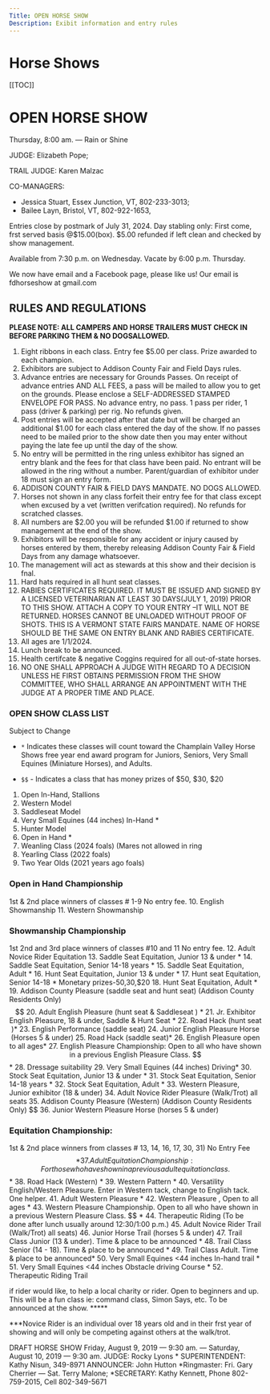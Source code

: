 ```yaml
---
Title: OPEN HORSE SHOW
Description: Exibit information and entry rules
---
```


# Horse Shows
[[TOC]]



# OPEN HORSE SHOW


Thursday, 8:00 am. — Rain or Shine 

JUDGE: Elizabeth Pope; 

TRAIL JUDGE: Karen Malzac

CO-MANAGERS: 
- Jessica Stuart, Essex Junction, VT, 802-233-3013; 
- Bailee Layn, Bristol, VT, 802-922-1653,

Entries close by postmark of July 31, 2024.
Day stabling only: First come, frst served basis @$15.00(box). 
$5.00 refunded if left clean and checked by show management.

Available from 7:30 p.m. on Wednesday. Vacate by 6:00 p.m. Thursday.

We now have email and a Facebook page, please like us! Our email is
fdhorseshow at gmail.com


## RULES AND REGULATIONS
**PLEASE NOTE: ALL CAMPERS AND HORSE TRAILERS MUST CHECK IN BEFORE
PARKING THEM & NO DOGSALLOWED.**

1. Eight ribbons in each class. Entry fee $5.00 per class. Prize awarded to each champion.
2. Exhibitors are subject to Addison County Fair and Field Days rules.
3. Advance entries are necessary for Grounds Passes. On receipt of advance entries
AND ALL FEES, a pass will be mailed to allow you to get on the grounds. Please
enclose a SELF-ADDRESSED STAMPED ENVELOPE FOR PASS. No advance entry, no
pass. 1 pass per rider, 1 pass (driver & parking) per rig. No refunds given.
4. Post entries will be accepted after that date but will be charged an additional $1.00 for
each class entered the day of the show. If no passes need to be mailed prior to the show
date then you may enter without paying the late fee up until the day of the show.
5. No entry will be permitted in the ring unless exhibitor has signed an entry blank and
the fees for that class have been paid. No entrant will be allowed in the ring without a
number. Parent/guardian of exhibitor under 18 must sign an entry form.
6. ADDISON COUNTY FAIR & FIELD DAYS MANDATE. NO DOGS ALLOWED.
7. Horses not shown in any class forfeit their entry fee for that class except when excused
by a vet (written verifcation required). No refunds for scratched classes.
8. All numbers are $2.00 you will be refunded $1.00 if returned to show management at
the end of the show.
9. Exhibitors will be responsible for any accident or injury caused by horses entered by
them, thereby releasing Addison County Fair & Field Days from any damage whatsoever.
10. The management will act as stewards at this show and their decision is fnal.
11. Hard hats required in all hunt seat classes.
12. RABIES CERTIFICATES REQUIRED. IT MUST BE ISSUED AND SIGNED BY A LICENSED
VETERINARIAN AT LEAST 30 DAYS(JULY 1, 2019) PRIOR TO THIS SHOW. ATTACH A COPY
TO YOUR ENTRY –IT WILL NOT BE RETURNED. HORSES CANNOT BE UNLOADED WITHOUT
PROOF OF SHOTS. THIS IS A VERMONT STATE FAIRS MANDATE. NAME OF HORSE SHOULD
BE THE SAME ON ENTRY BLANK AND RABIES CERTIFICATE.
13. All ages are 1/1/2024.
14. Lunch break to be announced.
15. Health certifcate & negative Coggins required for all out-of-state horses.
16. NO ONE SHALL APPROACH A JUDGE WITH REGARD TO A DECISION UNLESS
HE FIRST OBTAINS PERMISSION FROM THE SHOW COMMITTEE, WHO SHALL
ARRANGE AN APPOINTMENT WITH THE JUDGE AT A PROPER TIME AND PLACE.

### OPEN SHOW CLASS LIST
Subject to Change

- `*` Indicates these classes will count toward the Champlain Valley Horse Shows free year end
award program for Juniors, Seniors, Very Small Equines (Miniature Horses), and Adults.

- `$$` - Indicates a class that has money prizes of $50, $30, $20



1. Open In-Hand, Stallions
2. Western Model
3. Saddleseat Model
4. Very Small Equines (44 inches) In-Hand *
5. Hunter Model
6. Open in Hand *
7. Weanling Class (2024 foals) (Mares not allowed in ring
8. Yearling Class (2022 foals)
9. Two Year Olds (2021 years ago foals) 
### Open in Hand Championship
1st & 2nd place winners of classes # 1-9 No entry fee.
10. English Showmanship
11. Western Showmanship
### Showmanship Championship
1st 2nd and 3rd place winners of classes #10 and 11 No entry fee.
12. Adult Novice Rider Equitation
13. Saddle Seat Equitation, Junior 13 & under *
14. Saddle Seat Equitation, Senior 14-18 years *
15. Saddle Seat Equitation, Adult *
16. Hunt Seat Equitation, Junior 13 & under *
17. Hunt seat Equitation, Senior 14-18 * Monetary prizes-$50,$30,$20
18. Hunt Seat Equitation, Adult *
19. Addison County Pleasure (saddle seat and hunt seat) (Addison County Residents Only) $$
20. Adult English Pleasure (hunt seat & Saddleseat ) *
21. Jr. Exhibitor English Pleasure, 18 & under, Saddle & Hunt Seat *
22. Road Hack (hunt seat )*
23. English Performance (saddle seat)
24. Junior English Pleasure Horse (Horses 5 & under)
25. Road Hack (saddle seat)*
26. English Pleasure open to all ages*
27. English Pleasure Championship: Open to all who have shown in a previous English Pleasure Class. $$ *
28. Dressage suitability
29. Very Small Equines (44 inches) Driving*
30. Stock Seat Equitation, Junior 13 & under *
31. Stock Seat Equitation, Senior 14-18 years *
32. Stock Seat Equitation, Adult *
33. Western Pleasure, Junior exhibitor (18 & under)
34. Adult Novice Rider Pleasure (Walk/Trot) all seats
35. Addison County Pleasure (Western) (Addison County Residents Only) $$ 
36. Junior Western Pleasure Horse (horses 5 & under)
### Equitation Championship:
1st & 2nd place winners from classes # 13, 14, 16, 17, 30, 31) No Entry Fee $$ *
37. Adult Equitation Championship: For those who have shown in a previous adult equitation class. $$ *
38. Road Hack (Western) *
39. Western Pattern *
40. Versatility English/Western Pleasure. Enter in Western tack, change to English tack. One helper.
41. Adult Western Pleasure *
42. Western Pleasure , Open to all ages *
43. Western Pleasure Championship. Open to all who have shown in a previous Western Pleasure Class. $$ *
44. Therapeutic Riding (To be done after lunch usually around 12:30/1:00 p.m.)
45. Adult Novice Rider Trail (Walk/Trot) all seats)
46. Junior Horse Trail (horses 5 & under)
47. Trail Class Junior (13 & under). Time & place to be announced *
48. Trail Class Senior (14 - 18). Time & place to be announced *
49. Trail Class Adult. Time & place to be announced*
50. Very Small Equines <44 inches In-hand trail *
51. Very Small Equines <44 inches Obstacle driving Course *
52. Therapeutic Riding Trail

if rider would like, to help a local charity or rider. Open to beginners and up. This will be
a fun class ie: command class, Simon Says, etc. To be announced at the show. *****

***Novice Rider is an individual over 18 years old and in their frst year of showing and will only
be competing against others at the walk/trot.


DRAFT HORSE SHOW
Friday, August 9, 2019 — 9:30 am. — Saturday, August 10, 2019 — 9:30 am.
JUDGE: Rocky Lyons * SUPERINTENDENT: Kathy Nisun, 349-8971
ANNOUNCER: John Hutton *Ringmaster: Fri. Gary Cherrier — Sat. Terry Malone; *SECRETARY: Kathy Kennett, Phone 802-759-2015, Cell 802-349-5671